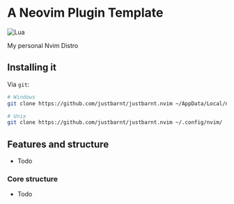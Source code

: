 # A Neovim Plugin Template

![Lua](https://img.shields.io/badge/Made%20with%20Lua-blueviolet.svg?style=for-the-badge&logo=lua)

My personal Nvim Distro

## Installing it

Via `git`:

```bash
# Windows
git clone https://github.com/justbarnt/justbarnt.nvim ~/AppData/Local/nvim/

# Unix
git clone https://github.com/justbarnt/justbarnt.nvim ~/.config/nvim/

```
## Features and structure
- Todo

### Core structure
- Todo
